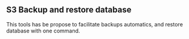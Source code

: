 ## S3 Backup and restore database
This tools has be propose to facilitate backups automatics, and restore database
with one command. 